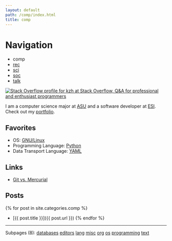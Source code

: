 ```yaml
---
layout: default
path: /comp/index.html
title: comp
---
```


# Navigation

- comp
- [rec](../rec)
- [sci](../sci)
- [soc](../soc/)
- [talk](../talk/)

<a rel='me' href='http://stackoverflow.com/users/143739'>
<img src='http://stackoverflow.com/users/flair/143739.png' alt='Stack Overflow profile for kzh at Stack Overflow, Q&amp;A for professional and enthusiast programmers'/>
</a>

I am a computer science major at <a rel='nofollow' href='http://www.aug.edu/'>ASU</a> and a software developer at <a rel='nofollow' href='http://www.esi911.com/'>ESI</a>. Check out my <a href='../root/Portfolio/index.html'>portfolio</a>.

## Favorites

- OS: <a href='../comp/os/linux/index.html'>GNU/Linux</a>
- Programming Language: <a rel='nofollow' href='../comp/lang/python/index.html'>Python</a>
- Data Transport Language: <a rel='nofollow' href='http://www.yaml.org/'>YAML</a>

## Links
- [Git vs. Mercurial](http://gitvsmercurial.com/)

## Posts

{% for post in site.categories.comp %}
- [{{ post.title }}]({{ post.url }})
{% endfor %}

---

Subpages (8): <a href="databases/">databases</a> <a href="editors/">editors</a> <a href="lang/">lang</a> <a href="misc/">misc</a> <a href="org/">org</a> <a href="os/">os</a> <a href="programming/">programming</a> <a href="text/">text</a>